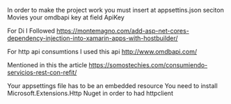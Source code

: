 In order to make the project work you must insert at appsettins.json seciton Movies your omdbapi key at field ApiKey

For Di I Followed
https://montemagno.com/add-asp-net-cores-dependency-injection-into-xamarin-apps-with-hostbuilder/

For http api consumtions I used this api 
http://www.omdbapi.com/

Mentioned in this the article
https://somostechies.com/consumiendo-servicios-rest-con-refit/

Your appsettings file has to be an embedded resource
You need to install Microsoft.Extensions.Http Nuget in order to had httpclient
